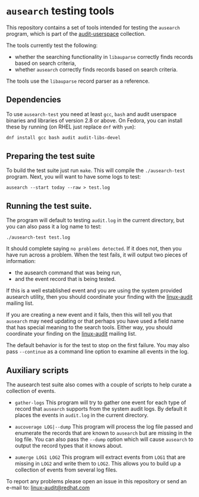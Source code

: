 # `ausearch` testing tools

This repository contains a set of tools intended for testing the `ausearch` program, which is part of the [audit-userspace](https://github.com/linux-audit/audit-userspace/) collection.

The tools currently test the following:
* whether the searching functionality in `libauparse` correctly finds records based on search criteria,
* whether `ausearch` correctly finds records based on search criteria.

The tools use the `libauparse` record parser as a reference.

## Dependencies
To use `ausearch-test` you need at least `gcc`, `bash` and audit userspace binaries and libraries of version 2.8 or above. On Fedora, you can install these by running (on RHEL just replace `dnf` with `yum`):

```bash
dnf install gcc bash audit audit-libs-devel
```

## Preparing the test suite
To build the test suite just run `make`. This will compile the `./ausearch-test` program. Next, you will want to have some logs to test:

    ausearch --start today --raw > test.log

## Running the test suite.
The program will default to testing `audit.log` in the current directory, but you can also pass it a log name to test:

    ./ausearch-test test.log

It should complete saying `no problems detected`. If it does not, then
you have run across a problem. When the test fails, it will output two
pieces of information:
* the ausearch command that was being run,
* and the event record that is being tested.

If this is a well established event and you are using the system provided ausearch utility, then you should coordinate your finding with the [linux-audit](mailto:linux-audit@redhat.com) mailing list.

If you are creating a new event and it fails, then this will tell you that `ausearch` may need updating or that perhaps you have used a field name that has special meaning to the search tools. Either way, you should coordinate your finding on the [linux-audit](mailto:linux-audit@redhat.com) mailing list.

The default behavior is for the test to stop on the first failure. You may also pass `--continue` as a command line option to examine all events in the log.

## Auxiliary scripts
The ausearch test suite also comes with a couple of scripts to help curate a collection of events.

* `gather-logs`
This program will try to gather one event for each type of record that `ausearch` supports from the system audit logs. By default it places the events in `audit.log` in the current directory.

* `aucoverage LOG|--dump`
This program will process the log file passed and enumerate the records that are known to `ausearch` but are missing in the log file. You can also pass the `--dump` option which will cause `ausearch` to output the record types that it knows about.

* `aumerge LOG1 LOG2`
This program will extract events from `LOG1` that are missing in `LOG2` and write them to `LOG2`. This allows you to build up a collection of events from several log files.

To report any problems please open an issue in this repository or send an e-mail to: linux-audit@redhat.com

